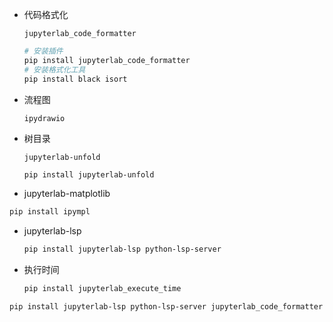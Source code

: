 * 代码格式化

  `jupyterlab_code_formatter`

  ```bash
  # 安装插件
  pip install jupyterlab_code_formatter
  # 安装格式化工具
  pip install black isort
  ```

* 流程图

  `ipydrawio`

* 树目录

  `jupyterlab-unfold`

  ```bash
  pip install jupyterlab-unfold
  ```

* jupyterlab-matplotlib

```bash
pip install ipympl
```



* jupyterlab-lsp

  ```bash
  pip install jupyterlab-lsp python-lsp-server
  ```


* 执行时间

  ```bash
  pip install jupyterlab_execute_time
  ```

  

```bash
pip install jupyterlab-lsp python-lsp-server jupyterlab_code_formatter black isort ipydrawio jupyterlab-unfold ipympl jupyterlab_execute_time
```

